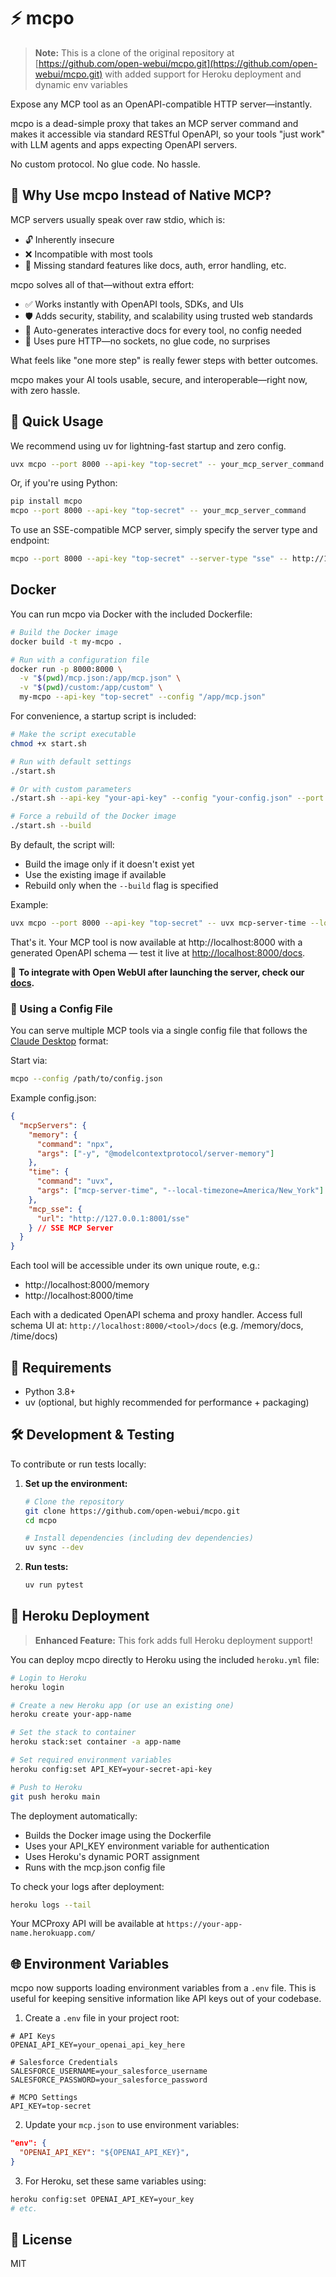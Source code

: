 # ⚡️ mcpo

> **Note:** This is a clone of the original repository at [https://github.com/open-webui/mcpo.git](https://github.com/open-webui/mcpo.git) with added support for Heroku deployment and dynamic env variables

Expose any MCP tool as an OpenAPI-compatible HTTP server—instantly.

mcpo is a dead-simple proxy that takes an MCP server command and makes it accessible via standard RESTful OpenAPI, so your tools "just work" with LLM agents and apps expecting OpenAPI servers.

No custom protocol. No glue code. No hassle.

## 🤔 Why Use mcpo Instead of Native MCP?

MCP servers usually speak over raw stdio, which is:

- 🔓 Inherently insecure
- ❌ Incompatible with most tools
- 🧩 Missing standard features like docs, auth, error handling, etc.

mcpo solves all of that—without extra effort:

- ✅ Works instantly with OpenAPI tools, SDKs, and UIs
- 🛡 Adds security, stability, and scalability using trusted web standards
- 🧠 Auto-generates interactive docs for every tool, no config needed
- 🔌 Uses pure HTTP—no sockets, no glue code, no surprises

What feels like "one more step" is really fewer steps with better outcomes.

mcpo makes your AI tools usable, secure, and interoperable—right now, with zero hassle.

## 🚀 Quick Usage

We recommend using uv for lightning-fast startup and zero config.

```bash
uvx mcpo --port 8000 --api-key "top-secret" -- your_mcp_server_command
```

Or, if you're using Python:

```bash
pip install mcpo
mcpo --port 8000 --api-key "top-secret" -- your_mcp_server_command
```

To use an SSE-compatible MCP server, simply specify the server type and endpoint:

```bash
mcpo --port 8000 --api-key "top-secret" --server-type "sse" -- http://127.0.0.1:8001/sse
```

## Docker

You can run mcpo via Docker with the included Dockerfile:

```bash
# Build the Docker image
docker build -t my-mcpo .

# Run with a configuration file
docker run -p 8000:8000 \
  -v "$(pwd)/mcp.json:/app/mcp.json" \
  -v "$(pwd)/custom:/app/custom" \
  my-mcpo --api-key "top-secret" --config "/app/mcp.json"
```

For convenience, a startup script is included:

```bash
# Make the script executable
chmod +x start.sh

# Run with default settings
./start.sh

# Or with custom parameters
./start.sh --api-key "your-api-key" --config "your-config.json" --port 9000

# Force a rebuild of the Docker image
./start.sh --build
```

By default, the script will:
- Build the image only if it doesn't exist yet
- Use the existing image if available
- Rebuild only when the `--build` flag is specified

Example:

```bash
uvx mcpo --port 8000 --api-key "top-secret" -- uvx mcp-server-time --local-timezone=America/New_York
```

That's it. Your MCP tool is now available at http://localhost:8000 with a generated OpenAPI schema — test it live at [http://localhost:8000/docs](http://localhost:8000/docs).

🤝 **To integrate with Open WebUI after launching the server, check our [docs](https://docs.openwebui.com/openapi-servers/open-webui/).**

### 🔄 Using a Config File

You can serve multiple MCP tools via a single config file that follows the [Claude Desktop](https://modelcontextprotocol.io/quickstart/user) format:

Start via:

```bash
mcpo --config /path/to/config.json
```

Example config.json:

```json
{
  "mcpServers": {
    "memory": {
      "command": "npx",
      "args": ["-y", "@modelcontextprotocol/server-memory"]
    },
    "time": {
      "command": "uvx",
      "args": ["mcp-server-time", "--local-timezone=America/New_York"]
    },
    "mcp_sse": {
      "url": "http://127.0.0.1:8001/sse"
    } // SSE MCP Server
  }
}
```

Each tool will be accessible under its own unique route, e.g.:
- http://localhost:8000/memory
- http://localhost:8000/time

Each with a dedicated OpenAPI schema and proxy handler. Access full schema UI at: `http://localhost:8000/<tool>/docs`  (e.g. /memory/docs, /time/docs)

## 🔧 Requirements

- Python 3.8+
- uv (optional, but highly recommended for performance + packaging)

## 🛠️ Development & Testing

To contribute or run tests locally:

1.  **Set up the environment:**
    ```bash
    # Clone the repository
    git clone https://github.com/open-webui/mcpo.git
    cd mcpo

    # Install dependencies (including dev dependencies)
    uv sync --dev
    ```

2.  **Run tests:**
    ```bash
    uv run pytest
    ```

## 🚀 Heroku Deployment

> **Enhanced Feature:** This fork adds full Heroku deployment support!

You can deploy mcpo directly to Heroku using the included `heroku.yml` file:

```bash
# Login to Heroku
heroku login

# Create a new Heroku app (or use an existing one)
heroku create your-app-name

# Set the stack to container
heroku stack:set container -a app-name

# Set required environment variables
heroku config:set API_KEY=your-secret-api-key

# Push to Heroku
git push heroku main
```

The deployment automatically:
- Builds the Docker image using the Dockerfile
- Uses your API_KEY environment variable for authentication
- Uses Heroku's dynamic PORT assignment
- Runs with the mcp.json config file

To check your logs after deployment:
```bash
heroku logs --tail
```

Your MCProxy API will be available at `https://your-app-name.herokuapp.com/`

## 🌐 Environment Variables

mcpo now supports loading environment variables from a `.env` file. This is useful for keeping sensitive information like API keys out of your codebase.

1. Create a `.env` file in your project root:
```
# API Keys
OPENAI_API_KEY=your_openai_api_key_here

# Salesforce Credentials
SALESFORCE_USERNAME=your_salesforce_username
SALESFORCE_PASSWORD=your_salesforce_password

# MCPO Settings
API_KEY=top-secret
```

2. Update your `mcp.json` to use environment variables:
```json
"env": {
  "OPENAI_API_KEY": "${OPENAI_API_KEY}",
}
```

3. For Heroku, set these same variables using:
```bash
heroku config:set OPENAI_API_KEY=your_key
# etc.
```

## 🪪 License

MIT